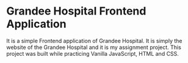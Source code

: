 # Grandee Hospital Frontend Application

It is a simple Frontend application of Grandee Hospital. It is simply the website of the Grandee Hospital and it is my assignment project. This project was built while practicing Vanilla JavaScript, HTML and CSS.